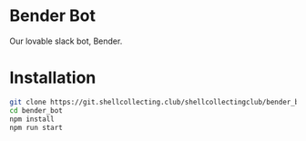 Bender Bot
==========

Our lovable slack bot, Bender.


Installation
============

```bash
git clone https://git.shellcollecting.club/shellcollectingclub/bender_bot
cd bender_bot
npm install
npm run start
```
